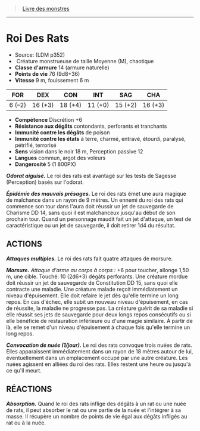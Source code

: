 ﻿> [Livre des monstres](tome_of_beasts.md)

---

# Roi Des Rats

- Source: (LDM p352)
-  Créature monstrueuse de taille Moyenne (M), chaotique
- **Classe d'armure** 14 (armure naturelle)
- **Points de vie** 76 (9d8+36)
- **Vitesse** 9 m, fouissement 6 m

|FOR|DEX|CON|INT|SAG|CHA|
|---|---|---|---|---|---|
|6 (–2)|16 (+3)|18 (+4)|11 (+0)|15 (+2)|16 (+3)|

- **Compétence** Discrétion +6
- **Résistance aux dégâts** contondants, perforants et tranchants
- **Immunité contre les dégâts** de poison
- **Immunité contre les états** à terre, charmé, entravé, étourdi, paralysé, pétrifié, terrorisé
- **Sens** vision dans le noir 18 m, Perception passive 12
- **Langues** commun, argot des voleurs
- **Dangerosité** 5 (1 800PX)

**_Odorat aiguisé._** Le roi des rats est avantagé sur les tests de Sagesse (Perception) basés sur l'odorat.

**_Épidémie des mauvais présages._** Le roi des rats émet une aura magique de malchance dans un rayon de 9 mètres. Un ennemi du roi des rats qui commence son tour dans l'aura doit réussir un jet de sauvegarde de Charisme DD 14, sans quoi il est malchanceux jusqu'au début de son prochain tour. Quand un personnage maudit fait un jet d'attaque, un test de caractéristique ou un jet de sauvegarde, il doit retirer 1d4 du résultat.

## ACTIONS

**_Attaques multiples._** Le roi des rats fait quatre attaques de morsure.

**_Morsure._** _Attaque d'arme au corps à corps :_ +6 pour toucher, allonge 1,50 m, une cible. Touché: 10 (2d6+3) dégâts perforants. Une créature mordue doit réussir un jet de sauvegarde de Constitution DD 15, sans quoi elle contracte une maladie. Une créature malade reçoit immédiatement un niveau d'épuisement. Elle doit refaire le jet dès qu'elle termine un long repos. En cas d'échec, elle subit un nouveau niveau d'épuisement, en cas de réussite, la maladie ne progresse pas. La créature guérit de sa maladie si elle réussit ses jets de sauvegarde pour deux longs repos consécutifs ou si elle bénéficie de restauration inférieure ou d'une magie similaire. À partir de là, elle se remet d'un niveau d'épuisement à chaque fois qu'elle termine un long repos.

**_Convocation de nuée (1/jour)._** Le roi des rats convoque trois nuées de rats. Elles apparaissent immédiatement dans un rayon de 18 mètres autour de lui, éventuellement dans un emplacement occupé par une autre créature. Les nuées agissent en alliées du roi des rats. Elles restent une heure ou jusqu'à ce qu'il meurt.

## RÉACTIONS

**_Absorption._** Quand le roi des rats inflige des dégâts à un rat ou une nuée de rats, il peut absorber le rat ou une partie de la nuée et l'intégrer à sa masse. Il récupère un nombre de points de vie égal aux dégâts infligés au rat ou à la nuée.

